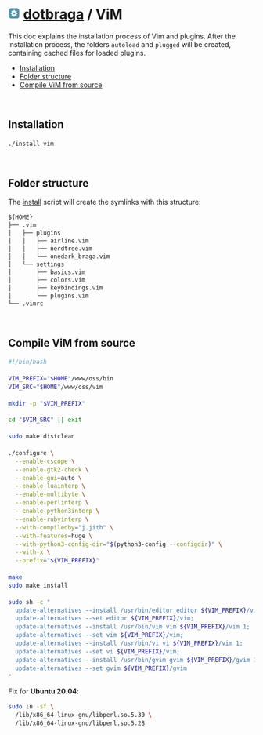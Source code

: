 <h1>
  <img src="../src/images/icons/config-icon.png" width="24" /> <a href="../README.md"><b>dotbraga</b></a> / ViM
</h1>

This doc explains the installation process of Vim and plugins. After the installation process, the folders `autoload` and `plugged` will be created, containing cached files for loaded plugins.

<!-- TOC -->

- [Installation](#installation)
- [Folder structure](#folder-structure)
- [Compile ViM from source](#compile-vim-from-source)

<!-- /TOC -->

<br/>

## Installation

``` bash
./install vim
```

<br/>

## Folder structure

The [install](../../install) script will create the symlinks with this structure:

```
${HOME}
├── .vim
│   ├── plugins
│   │   ├── airline.vim
│   │   ├── nerdtree.vim
│   │   └── onedark_braga.vim
│   └── settings
│       ├── basics.vim
│       ├── colors.vim
│       ├── keybindings.vim
│       └── plugins.vim
└── .vimrc
```

<br/>

## Compile ViM from source

``` bash
#!/bin/bash

VIM_PREFIX="$HOME"/www/oss/bin
VIM_SRC="$HOME"/www/oss/vim

mkdir -p "$VIM_PREFIX"

cd "$VIM_SRC" || exit

sudo make distclean

./configure \
  --enable-cscope \
  --enable-gtk2-check \
  --enable-gui=auto \
  --enable-luainterp \
  --enable-multibyte \
  --enable-perlinterp \
  --enable-python3interp \
  --enable-rubyinterp \
  --with-compiledby="j.jith" \
  --with-features=huge \
  --with-python3-config-dir="$(python3-config --configdir)" \
  --with-x \
  --prefix="${VIM_PREFIX}"

make
sudo make install

sudo sh -c "
  update-alternatives --install /usr/bin/editor editor ${VIM_PREFIX}/vim 1;
  update-alternatives --set editor ${VIM_PREFIX}/vim;
  update-alternatives --install /usr/bin/vim vim ${VIM_PREFIX}/vim 1;
  update-alternatives --set vim ${VIM_PREFIX}/vim;
  update-alternatives --install /usr/bin/vi vi ${VIM_PREFIX}/vim 1;
  update-alternatives --set vi ${VIM_PREFIX}/vim;
  update-alternatives --install /usr/bin/gvim gvim ${VIM_PREFIX}/gvim 1;
  update-alternatives --set gvim ${VIM_PREFIX}/gvim
"
```

Fix for **Ubuntu 20.04**:
``` bash
sudo ln -sf \
  /lib/x86_64-linux-gnu/libperl.so.5.30 \
  /lib/x86_64-linux-gnu/libperl.so.5.28
```
